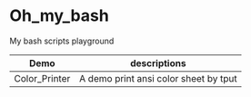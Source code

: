 # Oh_my_bash
My bash scripts playground

|Demo|descriptions|
|-|-|
|Color_Printer|A demo print ansi color sheet by tput|
